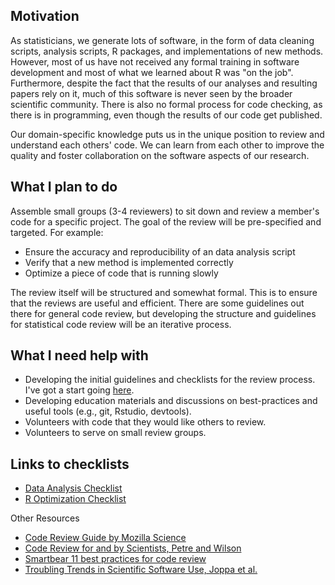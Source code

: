 
Motivation
----------

As statisticians, we generate lots of software, in the form of data cleaning scripts, analysis scripts, R packages, and implementations of new methods. However, most of us have not received any formal training in software development and most of what we learned about R was "on the job". Furthermore, despite the fact that the results of our analyses and resulting papers rely on it, much of this software is never seen by the broader scientific community. There is also no formal process for code checking, as there is in programming, even though the results of our code get published. 

Our domain-specific knowledge puts us in the unique position to review and understand each others' code. We can learn from each other to improve the quality and foster collaboration on the software aspects of our research. 

What I plan to do
------------------

Assemble small groups (3-4 reviewers) to sit down and review a member's code for a specific project. The goal of the review will be pre-specified and targeted. For example: 

- Ensure the accuracy and reproducibility of an data analysis script
- Verify that a new method is implemented correctly
- Optimize a piece of code that is running slowly 
	
The review itself will be structured and somewhat formal. This is to ensure that the reviews are useful and efficient. There are some guidelines out there for general code review, but developing the structure and guidelines for statistical code review will be an iterative process. 

What I need help with
---------------------

- Developing the initial guidelines and checklists for the review process. I've got a start going [here](http://github.com/sachsmc/stats-code-review). 
- Developing education materials and discussions on best-practices and useful tools (e.g., git, Rstudio, devtools).
- Volunteers with code that they would like others to review. 
- Volunteers to serve on small review groups. 

Links to checklists
-----------------------------

- [Data Analysis Checklist](http://github.com/sachsmc/stats-code-review/blob/master/Checklists/analysis-checklist.md)
- [R Optimization Checklist](http://github.com/sachsmc/stats-code-review/blob/master/Checklists/r-optimize-checklist.md)

Other Resources

- [Code Review Guide by Mozilla Science](https://mozillascience.github.io/codeReview/intro.html)
- [Code Review for and by Scientists, Petre and Wilson](http://arxiv.org/pdf/1407.5648v2.pdf)
- [Smartbear 11 best practices for code review](http://smartbear.com/smartbear/media/pdfs/wp-cc-11-best-practices-of-peer-code-review.pdf)
- [Troubling Trends in Scientific Software Use, Joppa et al.](http://www.sciencemag.org/content/340/6134/814.full)
